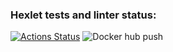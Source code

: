 ### Hexlet tests and linter status:
[![Actions Status](https://github.com/L1kaf/devops-for-programmers-project-74/actions/workflows/hexlet-check.yml/badge.svg)](https://github.com/L1kaf/devops-for-programmers-project-74/actions)
![Docker hub push](https://github.com/L1kaf/devops-for-programmers-project-74/actions/workflows/push.yml/badge.svg)